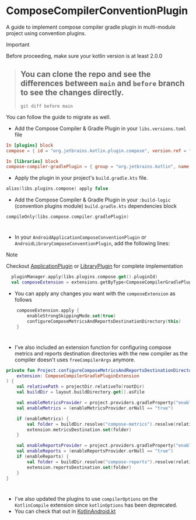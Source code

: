 # ComposeCompilerConventionPlugin

A guide to implement compose compiler gradle plugin in multi-module project using convention plugins.

> [!IMPORTANT]
> Before proceeding, make sure your kotlin version is at least 2.0.0

> ## You can clone the repo and see the differences between `main` and `before` branch to see the changes directly.
> `git diff before main`

You can follow the guide to migrate as well.

- Add the Compose Compiler & Gradle Plugin in your `libs.versions.toml` file
```toml
In [plugins] block
compose = { id = "org.jetbrains.kotlin.plugin.compose", version.ref = "kotlin" }

In [libraries] block
compose-compiler-gradlePlugin = { group = "org.jetbrains.kotlin", name = "compose-compiler-gradle-plugin", version.ref = "kotlin" }
```
- Apply the plugin in your project's `build.gradle.kts` file.

```kotlin
alias(libs.plugins.compose) apply false 
```

- Add the Compose Compiler & Gradle Plugin in your `:build-logic` (convention plugins module) `build.gradle.kts` dependencies block

```kotlin
compileOnly(libs.compose.compiler.gradlePlugin)
```

#

- In your `AndroidApplicationComposeConventionPlugin` or `AndroidLibraryComposeConventionPlugin`, add the following lines:
> [!NOTE]
> Checkout [ApplicationPlugin](/build-logic/convention/src/main/kotlin/AndroidApplicationComposeConventionPlugin.kt) or [LibraryPlugin](/build-logic/convention/src/main/kotlin/AndroidLibraryComposeConventionPlugin.kt) for complete implementation

```kotlin
  pluginManager.apply(libs.plugins.compose.get().pluginId)
  val composeExtension = extensions.getByType<ComposeCompilerGradlePluginExtension>()
```

- You can apply any changes you want with the `composeExtension` as follows
```kotlin
    composeExtension.apply {
        enableStrongSkippingMode.set(true)
        configureComposeMetricsAndReportsDestinationDirectory(this)
    }
```
# 
- I've also included an extension function for configuring compose metrics and reports destination directories with the new compiler as the compiler doesn't uses `freeCompilerArgs` anymore.

```kotlin
private fun Project.configureComposeMetricsAndReportsDestinationDirectory(
    extension: ComposeCompilerGradlePluginExtension
) {
    val relativePath = projectDir.relativeTo(rootDir)
    val buildDir = layout.buildDirectory.get().asFile

    val enableMetricsProvider = project.providers.gradleProperty("enableComposeCompilerMetrics")
    val enableMetrics = (enableMetricsProvider.orNull == "true")

    if (enableMetrics) {
        val folder = buildDir.resolve("compose-metrics").resolve(relativePath)
        extension.metricsDestination.set(folder)
    }

    val enableReportsProvider = project.providers.gradleProperty("enableComposeCompilerReports")
    val enableReports = (enableReportsProvider.orNull == "true")
    if (enableReports) {
        val folder = buildDir.resolve("compose-reports").resolve(relativePath)
        extension.reportsDestination.set(folder)
    }
}
```

#
- I've also updated the plugins to use `compilerOptions` on the `KotlinCompile` extension since `kotlinOptions` has been deprecated.
- You can check that out in [KotlinAndroid.kt](/build-logic/convention/src/main/kotlin/com/mystic/buildlogic/KotlinAndroid.kt)
